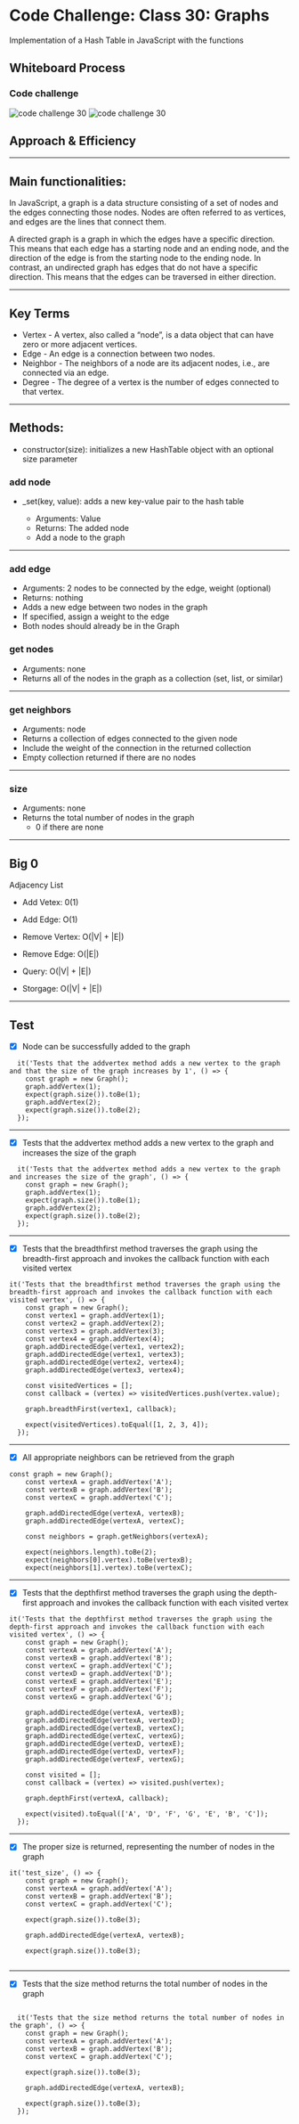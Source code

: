 # Code Challenge: Class 30: Graphs

<!-- Short summary or background information -->
Implementation of a Hash Table in JavaScript with the functions

## Whiteboard Process

### Code challenge

![code challenge 30](./img/challenge36.png)
![code challenge 30](./img/challenge37.png)

## Approach & Efficiency

___

## Main functionalities:

In JavaScript, a graph is a data structure consisting of a set of nodes and the edges connecting those nodes. Nodes are often referred to as vertices, and edges are the lines that connect them.

A directed graph is a graph in which the edges have a specific direction. This means that each edge has a starting node and an ending node, and the direction of the edge is from the starting node to the ending node. In contrast, an undirected graph has edges that do not have a specific direction. This means that the edges can be traversed in either direction.

___

## Key Terms

- Vertex - A vertex, also called a “node”, is a data object that can have zero or more adjacent vertices.
- Edge - An edge is a connection between two nodes.
- Neighbor - The neighbors of a node are its adjacent nodes, i.e., are connected via an edge.
- Degree - The degree of a vertex is the number of edges connected to that vertex.

___

## Methods:

- constructor(size): initializes a new HashTable object with an optional size parameter

### add node


- _set(key, value): adds a new key-value pair to the hash table

  - Arguments: Value
  - Returns: The added node
  - Add a node to the graph

___

### add edge

- Arguments: 2 nodes to be connected by the edge, weight (optional)
- Returns: nothing
- Adds a new edge between two nodes in the graph
- If specified, assign a weight to the edge
- Both nodes should already be in the Graph

### get nodes

- Arguments: none
- Returns all of the nodes in the graph as a collection (set, list, or similar)

___

### get neighbors

- Arguments: node
- Returns a collection of edges connected to the given node
- Include the weight of the connection in the returned collection
- Empty collection returned if there are no nodes

___

### size

- Arguments: none
- Returns the total number of nodes in the graph
  - 0 if there are none

___

## Big 0

Adjacency List

- Add Vetex: 0(1)

- Add Edge: O(1)

- Remove Vertex: O(|V| + |E|)

- Remove Edge: O(|E|)

- Query: O(|V| + |E|)

- Storgage: O(|V| + |E|)

___

## Test

- [X] Node can be successfully added to the graph

``` JS
  it('Tests that the addvertex method adds a new vertex to the graph and that the size of the graph increases by 1', () => {
    const graph = new Graph();
    graph.addVertex(1);
    expect(graph.size()).toBe(1);
    graph.addVertex(2);
    expect(graph.size()).toBe(2);
  });

  ```

___

- [x] Tests that the addvertex method adds a new vertex to the graph and increases the size of the graph

``` JS
  it('Tests that the addvertex method adds a new vertex to the graph and increases the size of the graph', () => {
    const graph = new Graph();
    graph.addVertex(1);
    expect(graph.size()).toBe(1);
    graph.addVertex(2);
    expect(graph.size()).toBe(2);
  });

```

___

- [x] Tests that the breadthfirst method traverses the graph using the breadth-first approach and invokes the callback function with each visited vertex

``` JS
it('Tests that the breadthfirst method traverses the graph using the breadth-first approach and invokes the callback function with each visited vertex', () => {
    const graph = new Graph();
    const vertex1 = graph.addVertex(1);
    const vertex2 = graph.addVertex(2);
    const vertex3 = graph.addVertex(3);
    const vertex4 = graph.addVertex(4);
    graph.addDirectedEdge(vertex1, vertex2);
    graph.addDirectedEdge(vertex1, vertex3);
    graph.addDirectedEdge(vertex2, vertex4);
    graph.addDirectedEdge(vertex3, vertex4);

    const visitedVertices = [];
    const callback = (vertex) => visitedVertices.push(vertex.value);

    graph.breadthFirst(vertex1, callback);

    expect(visitedVertices).toEqual([1, 2, 3, 4]);
  });

```

___

- [x] All appropriate neighbors can be retrieved from the graph

``` JS
const graph = new Graph();
    const vertexA = graph.addVertex('A');
    const vertexB = graph.addVertex('B');
    const vertexC = graph.addVertex('C');

    graph.addDirectedEdge(vertexA, vertexB);
    graph.addDirectedEdge(vertexA, vertexC);

    const neighbors = graph.getNeighbors(vertexA);

    expect(neighbors.length).toBe(2);
    expect(neighbors[0].vertex).toBe(vertexB);
    expect(neighbors[1].vertex).toBe(vertexC);

```

___

- [x] Tests that the depthfirst method traverses the graph using the depth-first approach and invokes the callback function with each visited vertex

``` JS
it('Tests that the depthfirst method traverses the graph using the depth-first approach and invokes the callback function with each visited vertex', () => {
    const graph = new Graph();
    const vertexA = graph.addVertex('A');
    const vertexB = graph.addVertex('B');
    const vertexC = graph.addVertex('C');
    const vertexD = graph.addVertex('D');
    const vertexE = graph.addVertex('E');
    const vertexF = graph.addVertex('F');
    const vertexG = graph.addVertex('G');

    graph.addDirectedEdge(vertexA, vertexB);
    graph.addDirectedEdge(vertexA, vertexD);
    graph.addDirectedEdge(vertexB, vertexC);
    graph.addDirectedEdge(vertexC, vertexG);
    graph.addDirectedEdge(vertexD, vertexE);
    graph.addDirectedEdge(vertexD, vertexF);
    graph.addDirectedEdge(vertexF, vertexG);

    const visited = [];
    const callback = (vertex) => visited.push(vertex);

    graph.depthFirst(vertexA, callback);

    expect(visited).toEqual(['A', 'D', 'F', 'G', 'E', 'B', 'C']);
  });

```

___

- [x] The proper size is returned, representing the number of nodes in the graph

``` JS
it('test_size', () => {
    const graph = new Graph();
    const vertexA = graph.addVertex('A');
    const vertexB = graph.addVertex('B');
    const vertexC = graph.addVertex('C');

    expect(graph.size()).toBe(3);

    graph.addDirectedEdge(vertexA, vertexB);

    expect(graph.size()).toBe(3);


```

___

- [x] Tests that the size method returns the total number of nodes in the graph

``` JS

  it('Tests that the size method returns the total number of nodes in the graph', () => {
    const graph = new Graph();
    const vertexA = graph.addVertex('A');
    const vertexB = graph.addVertex('B');
    const vertexC = graph.addVertex('C');

    expect(graph.size()).toBe(3);

    graph.addDirectedEdge(vertexA, vertexB);

    expect(graph.size()).toBe(3);
  });
```
